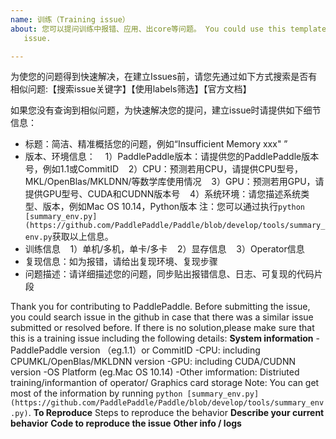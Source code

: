 ```yaml
---
name: 训练（Training issue）
about: 您可以提问训练中报错、应用、出core等问题。 You could use this template for reporting an training
   issue.

---
```


为使您的问题得到快速解决，在建立Issues前，请您先通过如下方式搜索是否有相似问题:【搜索issue关键字】【使用labels筛选】【官方文档】

如果您没有查询到相似问题，为快速解决您的提问，建立issue时请提供如下细节信息：
- 标题：简洁、精准概括您的问题，例如“Insufficient Memory xxx" ”
- 版本、环境信息：
    1）PaddlePaddle版本：请提供您的PaddlePaddle版本号，例如1.1或CommitID
    2）CPU：预测若用CPU，请提供CPU型号，MKL/OpenBlas/MKLDNN/等数学库使用情况
    3）GPU：预测若用GPU，请提供GPU型号、CUDA和CUDNN版本号
    4）系统环境：请您描述系统类型、版本，例如Mac OS 10.14，Python版本
 注：您可以通过执行`python [summary_env.py](https://github.com/PaddlePaddle/Paddle/blob/develop/tools/summary_env.py`获取以上信息。
- 训练信息
    1）单机/多机，单卡/多卡
    2）显存信息
    3）Operator信息
- 复现信息：如为报错，请给出复现环境、复现步骤
- 问题描述：请详细描述您的问题，同步贴出报错信息、日志、可复现的代码片段

Thank you for contributing to PaddlePaddle.
Before submitting the issue, you could search issue in the github in case that there was a similar issue submitted or resolved before.
If there is no solution,please make sure that this is a training issue including the following details:
**System information**
-PaddlePaddle version （eg.1.1）or CommitID
-CPU: including CPUMKL/OpenBlas/MKLDNN version
-GPU: including CUDA/CUDNN version
-OS Platform (eg.Mac OS 10.14)
-Other imformation: Distriuted training/informantion of operator/
Graphics card storage
Note: You can get most of the information by running `python [summary_env.py](https://github.com/PaddlePaddle/Paddle/blob/develop/tools/summary_env.py)`. 
**To Reproduce**
Steps to reproduce the behavior
**Describe your current behavior**
**Code to reproduce the issue**
**Other info / logs**
